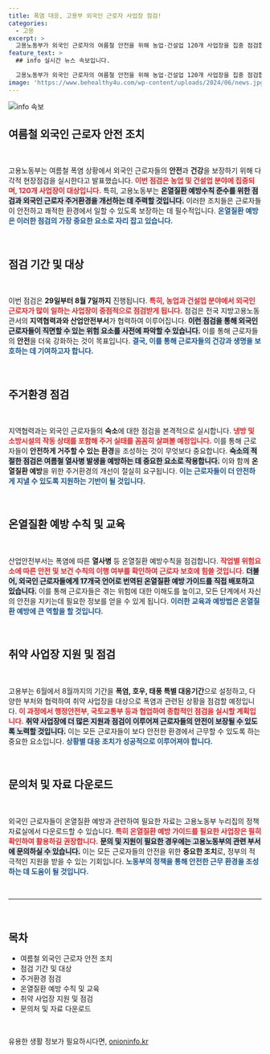 ```yaml
---
title: 폭염 대응, 고용부 외국인 근로자 사업장 점검!
categories:
  - 고용
excerpt: >
  고용노동부가 외국인 근로자의 여름철 안전을 위해 농업·건설업 120개 사업장을 집중 점검합니다. 온열질환 예방수칙 준수와 주거환경 개선에 나서며, 다국어로 번역된 가이드를 배포해 근로자들의 안전을 확보할 계획입니다.
feature_text: >
  ## info 실시간 뉴스 속보입니다.

  고용노동부가 외국인 근로자의 여름철 안전을 위해 농업·건설업 120개 사업장을 집중 점검합니다. 온열질환 예방수칙 준수와 주거환경 개선에 나서며, 다국어로 번역된 가이드를 배포해 근로자들의 안전을 확보할 계획입니다.
image: 'https://www.behealthy4u.com/wp-content/uploads/2024/06/news.jpg'
---
```


<p><img src="https://www.behealthy4u.com/wp-content/uploads/2024/06/news.jpg" alt="info 속보" /></p>

<h2 data-ke-size="size26">여름철 외국인 근로자 안전 조치</h2>

<p data-ke-size="size16">&nbsp;</p>

<p>고용노동부는 여름철 폭염 상황에서 외국인 근로자들의 <strong>안전</strong>과 <strong>건강</strong>을 보장하기 위해 다각적 현장점검을 실시한다고 발표했습니다. <b><span style="color: #ee2323;">이번 점검은 농업 및 건설업 분야에 집중되며, 120개 사업장이 대상입니다.</span></b> 특히, 고용노동부는 <b><span style="background-color: #21538527;">온열질환 예방수칙 준수를 위한 점검과 외국인 근로자 주거환경을 개선하는 데 주력할 것입니다.</span></b> 이러한 조치들은 근로자들이 안전하고 쾌적한 환경에서 일할 수 있도록 보장하는 데 필수적입니다. <b><span style="color: #1a5490;">온열질환 예방은 이러한 점검의 가장 중요한 요소로 자리 잡고 있습니다.</span></b></p>

<p data-ke-size="size16">&nbsp;</p>

<h2 data-ke-size="size26">점검 기간 및 대상</h2>

<p data-ke-size="size16">&nbsp;</p>

<p>이번 점검은 <strong>29일부터 8월 7일까지</strong> 진행됩니다. <b><span style="color: #ee2323;">특히, 농업과 건설업 분야에서 외국인 근로자가 많이 일하는 사업장이 중점적으로 점검받게 됩니다.</span></b> 점검은 전국 지방고용노동관서의 <strong>지역협력과와 산업안전부서</strong>가 협력하여 이루어집니다. <b><span style="background-color: #21538527;">이런 점검을 통해 외국인 근로자들이 직면할 수 있는 위험 요소를 사전에 파악할 수 있습니다.</span></b> 이를 통해 근로자들의 <strong>안전</strong>을 더욱 강화하는 것이 목표입니다. <b><span style="color: #1a5490;">결국, 이를 통해 근로자들의 건강과 생명을 보호하는 데 기여하고자 합니다.</span></b></p>

<p data-ke-size="size16">&nbsp;</p>

<h2 data-ke-size="size26">주거환경 점검</h2>

<p data-ke-size="size16">&nbsp;</p>

<p>지역협력과는 외국인 근로자들의 <strong>숙소</strong>에 대한 점검을 본격적으로 실시합니다. <b><span style="color: #ee2323;">냉방 및 소방시설의 작동 상태를 포함해 주거 실태를 꼼꼼히 살펴볼 예정입니다.</span></b> 이를 통해 근로자들이 <strong>안전하게 거주할 수 있는 환경</strong>을 조성하는 것이 무엇보다 중요합니다. <b><span style="background-color: #21538527;">숙소의 적절한 점검은 여름철 열사병 발생을 예방하는 데 중요한 요소로 작용합니다.</span></b> 이와 함께 <strong>온열질환 예방</strong>을 위한 주거환경의 개선이 절실히 요구됩니다. <b><span style="color: #1a5490;">이는 근로자들이 더 안전하게 지낼 수 있도록 지원하는 기반이 될 것입니다.</span></b></p>

<p data-ke-size="size16">&nbsp;</p>

<h2 data-ke-size="size26">온열질환 예방 수칙 및 교육</h2>

<p data-ke-size="size16">&nbsp;</p>

<p>산업안전부서는 폭염에 따른 <strong>열사병</strong> 등 온열질환 예방수칙을 점검합니다. <b><span style="color: #ee2323;">작업별 위험요소에 따른 안전 및 보건 수칙의 이행 여부를 확인하여 근로자 보호에 힘쓸 것입니다.</span></b> <b><span style="background-color: #21538527;">더불어, 외국인 근로자들에게 17개국 언어로 번역된 온열질환 예방 가이드를 직접 배포하고 있습니다.</span></b> 이를 통해 근로자들은 겪는 위험에 대한 이해도를 높이고, 모든 단계에서 자신의 안전을 지키는데 필요한 정보를 얻을 수 있게 됩니다. <b><span style="color: #1a5490;">이러한 교육과 예방법은 온열질환 예방에 큰 역할을 할 것입니다.</span></b></p>

<p data-ke-size="size16">&nbsp;</p>

<h2 data-ke-size="size26">취약 사업장 지원 및 점검</h2>

<p data-ke-size="size16">&nbsp;</p>

<p>고용부는 6월에서 8월까지의 기간을 <strong>폭염, 호우, 태풍 특별 대응기간</strong>으로 설정하고, 다양한 부처와 협력하여 취약 사업장을 대상으로 폭염과 관련된 상황을 점검할 예정입니다. <b><span style="color: #ee2323;">이 과정에서 행정안전부, 국토교통부 등과 협업하여 종합적인 점검을 실시할 계획입니다.</span></b> <b><span style="background-color: #21538527;">취약 사업장에 더 많은 지원과 점검이 이루어져 근로자들의 안전이 보장될 수 있도록 노력할 것입니다.</span></b> 이는 모든 근로자들이 보다 안전한 환경에서 근무할 수 있도록 하는 중요한 요소입니다. <b><span style="color: #1a5490;">상황별 대응 조치가 성공적으로 이루어져야 합니다.</span></b></p>

<p data-ke-size="size16">&nbsp;</p>

<h2 data-ke-size="size26">문의처 및 자료 다운로드</h2>

<p data-ke-size="size16">&nbsp;</p>

<p>외국인 근로자들이 온열질환 예방과 관련하여 필요한 자료는 고용노동부 누리집의 정책자료실에서 다운로드할 수 있습니다. <b><span style="color: #ee2323;">특히 온열질환 예방 가이드를 필요한 사업장은 필히 확인하여 활용하길 권장합니다.</span></b> <b><span style="background-color: #21538527;">문의 및 지원이 필요한 경우에는 고용노동부의 관련 부서에 문의하실 수 있습니다.</span></b> 이는 모든 근로자들의 안전을 위한 <strong>중요한 조치</strong>로, 정부의 적극적인 지원을 받을 수 있는 기회입니다. <b><span style="color: #1a5490;">노동부의 정책을 통해 안전한 근무 환경을 조성하는 데 도움이 될 것입니다.</span></b></p>

<p data-ke-size="size16">&nbsp;</p>

<hr>

<p data-ke-size="size16">&nbsp;</p>

<div>
    <h2 data-ke-size="size26">목차</h2>
    <ul>
        <li>여름철 외국인 근로자 안전 조치</li>
        <li>점검 기간 및 대상</li>
        <li>주거환경 점검</li>
        <li>온열질환 예방 수칙 및 교육</li>
        <li>취약 사업장 지원 및 점검</li>
        <li>문의처 및 자료 다운로드</li>
    </ul>
</div>

<p data-ke-size="size16">&nbsp;</p>
유용한 생활 정보가 필요하시다면, <a href="https://onioninfo.kr" rel="dofollow">onioninfo.kr</a>


